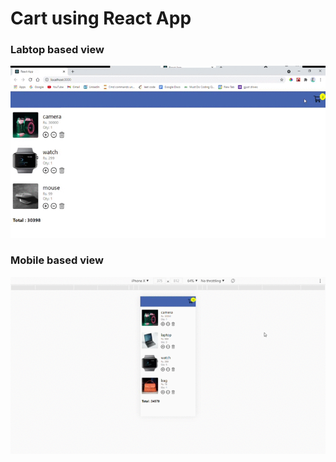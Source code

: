 # Cart using React App


### Labtop based view

![](imges/web.gif)

### Mobile based view

![](imges/mobile.gif)


